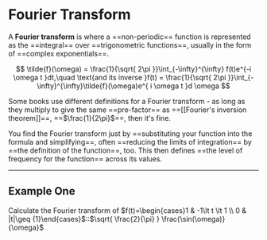 # Fourier Transform

A **Fourier transform** is where a ==non-periodic== function is represented as the ==integral== over ==trigonometric functions==, usually in the form of ==complex exponentials==.

$$
\tilde{f}(\omega) = \frac{1}{\sqrt{ 2\pi }}\int_{-\infty}^{\infty} f(t)e^{-i \omega t }dt,\quad \text{and its inverse }f(t) = \frac{1}{\sqrt{ 2\pi }}\int_{-\infty}^{\infty}\tilde{f}(\omega)e^{ i \omega t }d \omega
$$

Some books use different definitions for a Fourier transform - as long as they multiply to give the same ==pre-factor== as ==[[Fourier's inversion theorem]]==, ==$\frac{1}{2\pi}$==, then it's fine.

You find the Fourier transform just by ==substituting your function into the formula and simplifying==, often ==reducing the limits of integration== by ==the definition of the function==, too. This then defines ==the level of frequency for the function== across its values.

---

## Example One

Calculate the Fourier transform of $f(t)=\begin{cases}1 & -1\lt t \lt 1 \\ 0 & |t|\geq {1}\end{cases}$::$\sqrt{ \frac{2}{\pi} } \frac{\sin(\omega)}{\omega}$
